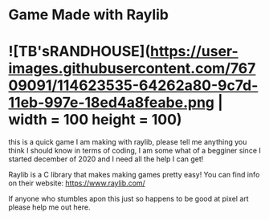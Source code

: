 # Game Made with Raylib
# ![TB'sRANDHOUSE](https://user-images.githubusercontent.com/76709091/114623535-64262a80-9c7d-11eb-997e-18ed4a8feabe.png | width = 100 height = 100)
this is a quick game I am making with raylib, please tell me anything you think I should know in terms of coding, I am some what of a begginer since I started december of 2020 and I need all the help I can get!

Raylib is a C library that makes making games pretty easy! You can find info on their website: https://www.raylib.com/

If anyone who stumbles apon this just so happens to be good at pixel art please help me 
out here.
